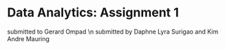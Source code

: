 # Data Analytics: Assignment 1

submitted to Gerard Ompad
\n submitted by Daphne Lyra Surigao and Kim Andre Mauring
